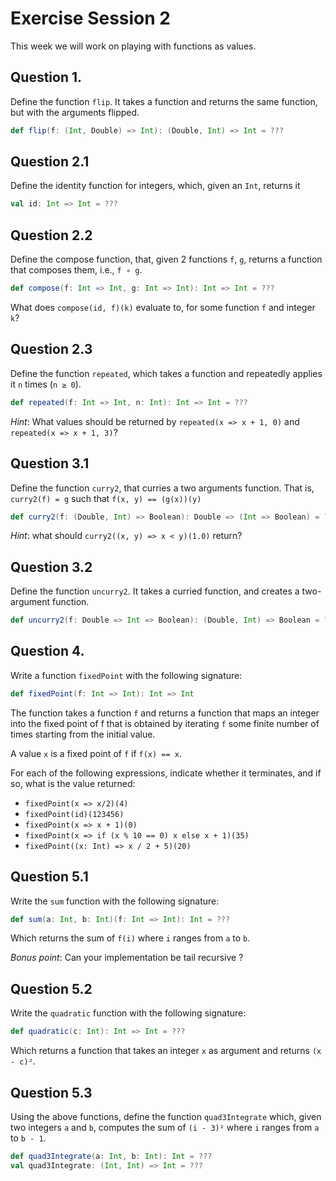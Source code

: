 # Exercise Session 2

This week we will work on playing with functions as values.

## Question 1.

Define the function `flip`. It takes a function and returns the same function, but with the arguments flipped.

```scala
def flip(f: (Int, Double) => Int): (Double, Int) => Int = ???
```

## Question 2.1

Define the identity function for integers, which, given an `Int`, returns it

```scala
val id: Int => Int = ???
```

## Question 2.2

Define the compose function, that, given 2 functions `f`, `g`, returns a function that composes them, i.e., `f ∘ g`.

```scala
def compose(f: Int => Int, g: Int => Int): Int => Int = ???
```

What does `compose(id, f)(k)` evaluate to, for some function `f` and integer `k`?

## Question 2.3

Define the function `repeated`, which takes a function and repeatedly applies it `n` times (`n ≥ 0`).

```scala
def repeated(f: Int => Int, n: Int): Int => Int = ???
```

_Hint_: What values should be returned by `repeated(x => x + 1, 0)` and `repeated(x => x + 1, 3)`?

## Question 3.1

Define the function `curry2`, that curries a two arguments function. That is, `curry2(f) = g` such that `f(x, y) == (g(x))(y)`

```scala
def curry2(f: (Double, Int) => Boolean): Double => (Int => Boolean) = ???
```

_Hint_: what should `curry2((x, y) => x < y)(1.0)` return?


## Question 3.2

Define the function `uncurry2`. It takes a curried function, and creates a two-argument function.

```scala
def uncurry2(f: Double => Int => Boolean): (Double, Int) => Boolean = ???
```

## Question 4.

Write a function `fixedPoint` with the following signature:

```scala
def fixedPoint(f: Int => Int): Int => Int
```

The function takes a function `f` and returns a function that maps an integer into the fixed point of f that is obtained by iterating `f` some finite number of times starting from the initial value.

A value `x` is a fixed point of `f` if `f(x) == x`.

For each of the following expressions, indicate whether it terminates, and if so, what is the value returned:

- `fixedPoint(x => x/2)(4)`
- `fixedPoint(id)(123456)`
- `fixedPoint(x => x + 1)(0)`
- `fixedPoint(x => if (x % 10 == 0) x else x + 1)(35)`
- `fixedPoint((x: Int) => x / 2 + 5)(20)`

## Question 5.1

Write the `sum` function with the following signature:

```scala
def sum(a: Int, b: Int)(f: Int => Int): Int = ???
```

Which returns the sum of `f(i)` where `i` ranges from `a` to `b`.

_Bonus point_: Can your implementation be tail recursive ?

## Question 5.2

Write the `quadratic` function with the following signature:

```scala
def quadratic(c: Int): Int => Int = ???
```

Which returns a function that takes an integer `x` as argument and returns `(x - c)²`.

## Question 5.3

Using the above functions, define the function `quad3Integrate` which, given two integers `a` and `b`, computes the sum of `(i - 3)²`  where `i` ranges from `a` to `b - 1`.

```scala
def quad3Integrate(a: Int, b: Int): Int = ???
val quad3Integrate: (Int, Int) => Int = ???
```

